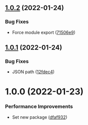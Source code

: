 ## [1.0.2](https://github.com/Randagio13/states-service/compare/v1.0.1...v1.0.2) (2022-01-24)


### Bug Fixes

* Force module export ([71506e9](https://github.com/Randagio13/states-service/commit/71506e95007b5da756eb3d94a3add63c96e9be46))

## [1.0.1](https://github.com/Randagio13/states-service/compare/v1.0.0...v1.0.1) (2022-01-24)


### Bug Fixes

* JSON path ([12fdec4](https://github.com/Randagio13/states-service/commit/12fdec4226be18a8cf18be6f26bbe00700560863))

# 1.0.0 (2022-01-23)


### Performance Improvements

* Set new package ([dfaf932](https://github.com/Randagio13/states-service/commit/dfaf9328747f39f6be22968cd37d8331dbe533e5))
